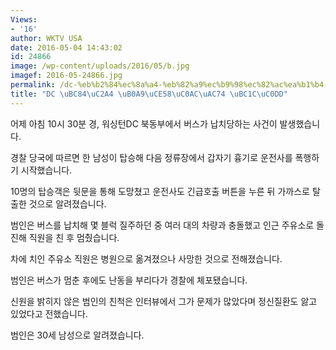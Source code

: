 ```yaml
---
Views:
- '16'
author: WKTV USA
date: 2016-05-04 14:43:02
id: 24866
image: /wp-content/uploads/2016/05/b.jpg
imagef: 2016-05-24866.jpg
permalink: /dc-%eb%b2%84%ec%8a%a4-%eb%82%a9%ec%b9%98%ec%82%ac%ea%b1%b4-%eb%b0%9c%ec%83%9d/
title: "DC \uBC84\uC2A4 \uB0A9\uCE58\uC0AC\uAC74 \uBC1C\uC0DD"
---
```


어제 아침 10시 30분 경, 워싱턴DC 북동부에서 버스가 납치당하는 사건이 발생했습니다.

경찰 당국에 따르면 한 남성이 탑승해 다음 정류장에서 갑자기 흉기로 운전사를 폭행하기 시작했습니다.

10명의 탑승객은 뒷문을 통해 도망쳤고 운전사도 긴급호출 버튼을 누른 뒤 가까스로 탈출한 것으로 알려졌습니다.

범인은 버스를 납치해 몇 블럭 질주하던 중 여러 대의 차량과 충돌했고 인근 주유소로 돌진해 직원을 친 후 멈췄습니다.

차에 치인 주유소 직원은 병원으로 옮겨졌으나 사망한 것으로 전해졌습니다.

범인은 버스가 멈춘 후에도 난동을 부리다가 경찰에 체포됐습니다.

신원을 밝히지 않은 범인의 친척은 인터뷰에서 그가 문제가 많았다며 정신질환도 앓고 있었다고 전했습니다.

범인은 30세 남성으로 알려졌습니다.